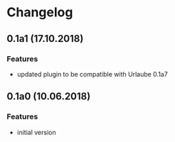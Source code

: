 # Changelog

## 0.1a1 (17.10.2018)
### Features
* updated plugin to be compatible with Urlaube 0.1a7

## 0.1a0 (10.06.2018)
### Features
* initial version
